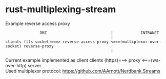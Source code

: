 # rust-multiplexing-stream
Example reverse access proxy

```
               DMZ                            |            INTRANET                               
                                              |                                      
clients (tls-socket)===> reverse-access-proxy <===(multiplexor-over-socket) reverse-proxy
                                              |                              
```

Current example implemented as client clients (https)===> proxy <===(ws-over-http) server  
Used multiplexor protocol: https://github.com/AArnott/Nerdbank.Streams 
